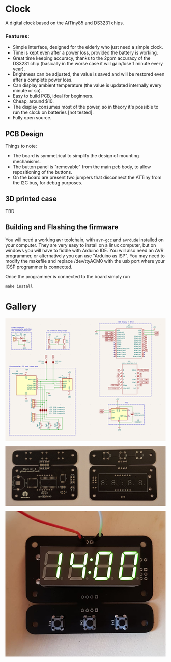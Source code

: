 # Clock
A digital clock based on the AtTiny85 and DS3231 chips.

### Features:
 * Simple interface, designed for the elderly who just need a simple clock.
 * Time is kept even after a power loss, provided the battery is working.
 * Great time keeping accuracy, thanks to the 2ppm accuracy of the DS3231 chip (basically in the worse case it will gain/lose 1 minute every year).
 * Brightness can be adjusted, the value is saved and will be restored even after a complete power loss.
 * Can display ambient temperature (the value is updated internally every minute or so).
 * Easy to build PCB, ideal for beginners.
 * Cheap, around $10.
 * The display consumes most of the power, so in theory it's possible to run the clock on batteries [not tested]. 
 * Fully open source.

## PCB Design
Things to note:
- The board is symmetrical to simplify the design of mounting mechanisms.
- The button panel is "removable" from the main pcb body, to allow repositioning of the buttons.
- On the board are present two jumpers that disconnect the ATTiny from the I2C bus, for debug purposes.

## 3D printed case
TBD

## Building and Flashing the firmware

You will need a working avr toolchain, with `avr-gcc` and `avrdude` installed on your computer. They are very easy to install on a linux computer, but on windows you will have to fiddle with Arduino IDE.
You will also need an AVR programmer, or alternatively you can use "Arduino as ISP". 
You may need to modify the makefile and replace /dev/ttyACM0 with the usb port where your ICSP programmer is connected.

Once the programmer is connected to the board simply run  
``` 
make install 
```

# Gallery
<p align="center">
  <img src="pictures/img1.png">
</p>

<p align="center">
  <img src="pictures/img2.jpg">
</p>

<p align="center">
  <img src="pictures/img3.jpg">
</p>

